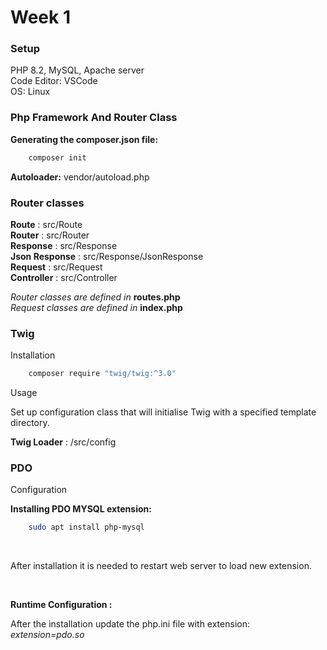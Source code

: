 # Week 1

### Setup

PHP 8.2, MySQL, Apache server <br>
Code Editor: VSCode <br>
OS: Linux <br>

### Php Framework And Router Class

**Generating the composer.json file:**
```bash
    composer init
```
**Autoloader:** vendor/autoload.php

### Router classes

**Route** : src/Route <br>
**Router** : src/Router <br>
**Response** : src/Response <br>
**Json Response** : src/Response/JsonResponse <br>
**Request** : src/Request <br>
**Controller** : src/Controller <br>

*Router classes are defined in* **routes.php** <br>
*Request classes are defined in* **index.php** <br>

### Twig

Installation <br>

```bash
    composer require "twig/twig:^3.0"
```

Usage  <br>

Set up configuration class that will initialise Twig with a specified template directory.<br>

**Twig Loader** : /src/config <br>

### PDO

Configuration <br>

**Installing PDO MYSQL extension:** 

```bash
    sudo apt install php-mysql
```

<br>

After installation it is needed to restart web server to load new extension.

<br>

**Runtime Configuration :** <br>

After the installation update the php.ini file with extension: *extension=pdo.so*




